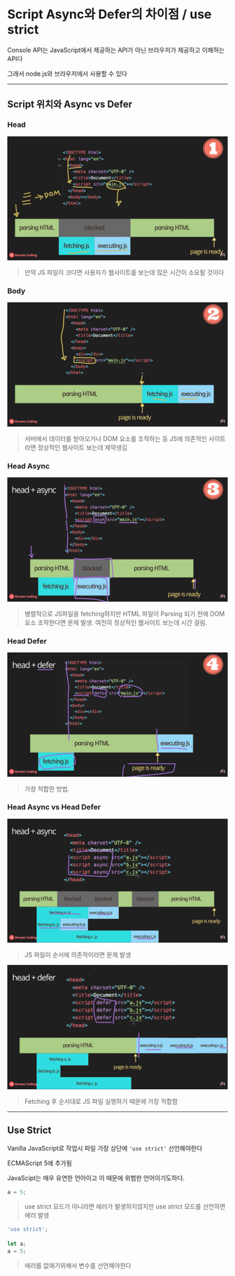 # Script Async와 Defer의 차이점 / use strict

Console API는 JavaScript에서 제공하는 API가 아닌 브라우저가 제공하고 이해하는 API다

그래서 node.js와 브라우저에서 사용할 수 있다

---

## Script 위치와 Async vs Defer

### Head

![Head](./img/head.png)

> 만약 JS 파일이 크다면 사용자가 웹사이트를 보는데 많은 시간이 소요될 것이다

### Body

![Body](./img/body.png)

> 서버에서 데이터를 받아오거나 DOM 요소를 조작하는 등 JS에 의존적인 사이트라면 정상적인 웹사이트 보는데 제약생김

### Head Async

![Head Async](./img/head-async.png)

> 병렬적으로 JS파일을 fetching하지만 HTML 파일이 Parsing 되기 전에 DOM 요소 조작한다면 문제 발생. 여전히 정상적인 웹사이트 보는데 시간 걸림.

### Head Defer

![Head Defer](./img/head-defer.png)

> 가장 적합한 방법.

### Head Async vs Head Defer

![Head Async](<./img/head-async(1).png>)

> JS 파일이 순서에 의존적이라면 문제 발생

![Head Defer](<./img/head-defer(1).png>)

> Fetching 후 순서대로 JS 파일 실행하기 때문에 가장 적합함

---

## Use Strict

Vanilla JavaScript로 작업시 파일 가장 상단에 `'use strict'` 선언해야한다

ECMAScript 5에 추가됨

JavaScipt는 매우 유연한 언어이고 이 때문에 위험한 언어이기도하다.

```js
a = 5;
```

> use strict 모드가 아니라면 에러가 발생하지않지만 use strict 모드를 선언하면 에러 발생

```js
'use strict';

let a;
a = 5;
```

> 에러를 없애기위해서 변수를 선언해야한다
